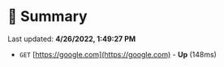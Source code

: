 # 📖 Summary
Last updated: **4/26/2022, 1:49:27 PM**

- `GET` [https://google.com](https://google.com) - **Up** (148ms)
